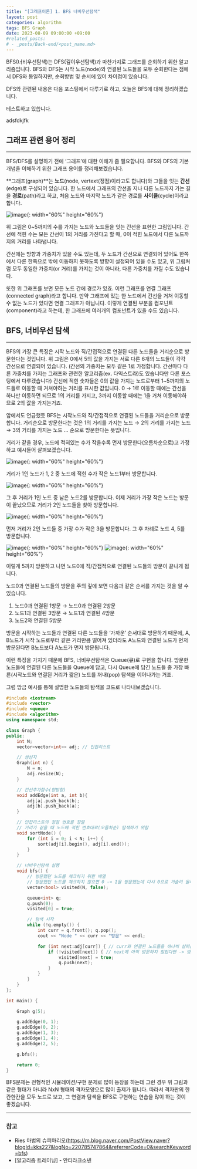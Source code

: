 ```yaml
---
title: "[그래프이론] 1. BFS 너비우선탐색"
layout: post
categories: algorithm
tags: BFS Graph
date: 2023-08-09 09:00:00 +09:00
#related_posts:
# - _posts/Back-end/<post_name.md>
---
```


BFS(너비우선탐색)는 DFS(깊이우선탐색)과 마찬가지로 그래프를 순회하기 위한 알고리즘입니다. BFS와 DFS는 시작 노드(node)와 연결된 노드들을 모두 순회한다는 점에서 DFS와 동일하지만, 순회방법 및 순서에 있어 차이점이 있습니다.

DFS와 관련된 내용은 다음 포스팅에서 다루기로 하고, 오늘은 BFS에 대해 정리하겠습니다.

테스트하고 있씁니다.

adsfdkjfk



## 그래프 관련 용어 정리
---
BFS/DFS를 설명하기 전에 ‘그래프’에 대한 이해가 좀 필요합니다. BFS와 DFS의 기본 개념을 이해하기 위한 그래프 용어를 정리해보겠습니다.

**그래프(graph)**는 **노드**(node, vertext(정점)이라고도 합니다)와 그들을 잇는 **간선**(edge)로 구성되어 있습니다. 한 노드에서 그래프의 간선을 지나 다른 노드까지 가는 길을 **경로**(path)라고 하고, 처음 노드와 마지막 노드가 같은 경로를 **사이클**(cycle)이라고 합니다.


![image](/assets/img/bfs_1.jpeg){: width="60%" height="60%"}


위 그림은 0~5까지의 수를 가지는 노드와 노드들을 잇는 간선을 표현한 그림입니다. 간선에 적힌 수는 모든 간선이 1의 거리를 가진다고 할 때, 0이 적힌 노드에서 다른 노드까지의 거리를 나타냅니다.

간선에는 방향과 가중치가 있을 수도 있는데, 두 노드가 간선으로 연결되어 있어도 한쪽에서 다른 한쪽으로 밖에 이동하지 못하도록 방향이 설정되어 있을 수도 있고, 위 그림처럼 모두 동일한 가중치(or 거리)를 가지는 것이 아니라, 다른 가중치를 가질 수도 있습니다.

또한 위 그래프를 보면 모든 노드 간에 경로가 있죠. 이런 그래프를 연결 그래프(connected graph)라고 합니다. 만약 그래프에 있는 한 노드에서 간선을 거쳐 이동할 수 없는 노드가 있다면 연결 그래프가 아닙니다. 이렇게 연결된 부분을 컴포넌트(component)라고 하는데, 한 그래프에 여러개의 컴포넌트가 있을 수도 있습니다.


## BFS, 너비우선 탐색
---
BFS의 가장 큰 특징은 시작 노드와 직/간접적으로 연결된 다른 노드들을 거리순으로 방문한다는 것입니다. 위 그림은 0에서 5의 값을 가지는 서로 다른 6개의 노드들이 각각 간선으로 연결되어 있습니다. (간선의 가중치는 모두 같은 1로 가정합니다. 간선마다 다른 가중치를 가지는 그래프와 관련한 알고리즘(ex. 다익스트라)도 있습니다만 다른 포스팅에서 다루겠습니다) 간선에 적힌 숫자들은 0의 값을 가지는 노드로부터 1~5까지의 노드들로 이동할 때 거쳐야하는 거리를 표시한 값입니다. 0 → 1로 이동할 때에는 간선을 하나만 이동하면 되므로 1의 거리를 가지고, 3까지 이동할 때에는 1을 거쳐 이동해야하므로 2의 값을 가지는거죠.

앞에서도 언급했듯 BFS는 시작노드와 직/간접적으로 연결된 노드들을 거리순으로 방문합니다. 거리순으로 방문한다는 것은 1의 거리를 가지는 노드 → 2의 거리를 가지는 노드 → 3의 거리를 가지는 노드 … 순으로 방문한다는 뜻입니다.

거리가 같을 경우, 노드에 적혀있는 수가 작을수록 먼저 방문한다(오름차순으로)고 가정하고 예시들어 살펴보겠습니다.

![image](/assets/img/bfs_2.jpeg){: width="60%" height="60%"}

거리가 1인 노드가 1, 2 중 노드에 적힌 수가 작은 노드1부터 방문합니다.

![image](/assets/img/bfs_3.jpeg){: width="60%" height="60%"}

그 후 거리가 1인 노드 중 남은 노드2를 방문합니다. 이제 거리가 가장 작은 노드는 방문이 끝났으므로 거리가 2인 노드들을 찾아 방문합니다.

![image](/assets/img/bfs_4.jpeg){: width="60%" height="60%"}

먼저 거리가 2인 노드들 중 가장 수가 작은 3을 방문합니다. 그 후 차례로 노드 4, 5를 방문합니다.

![image](/assets/img/bfs_5.jpeg){: width="60%" height="60%"}
![image](/assets/img/bfs_6.jpeg){: width="60%" height="60%"}

이렇게 5까지 방문하고 나면 노드0에 직/간접적으로 연결된 노드들의 방문이 끝나게 됩니다.

노드0과 연결된 노드들의 방문을 주의 깊에 보면 다음과 같은 순서를 가지는 것을 알 수 있습니다.

1. 노드0과 연결된 1방문 → 노드0과 연결된 2방문
2. 노드1과 연결된 3방문 → 노드1과 연결된 4방문
3. 노드2와 연결된 5방문
 
방문을 시작하는 노드들과 연결된 다른 노드들을 ‘가까운’ 순서대로 방문하기 때문에, A, B노드가 시작 노드로부터 같은 거리만큼 떨어져 있더라도 A노드와 연결된 노드가 먼저 방문된다면 B노드보다 A노드가 먼저 방문됩니다.

이런 특징을 가지기 때문에 BFS, 너비우선탐색은 Queue(큐)로 구현을 합니다. 방문한 노드들에 연결된 다른 노드들을 Queue에 담고, 다시 Queue에 담긴 노드들 중 가장 빠른(시작노드와 연결된 거리가 짧은) 노드를 꺼내(pop) 탐색을 이어나가는 거죠.

그럼 방금 예시를 통해 설명한 노드들의 탐색을 코드로 나타내보겠습니다.


```c++
#include <iostream>
#include <vector>
#include <queue>
#include <algorithm>
using namespace std;

class Graph {
public:
    int N;
    vector<vector<int>> adj; // 인접리스트

    // 생성자
    Graph(int n) {
        N = n;
        adj.resize(N);
    }

    // 간선추가함수(양방향)
    void addEdge(int a, int b){
        adj[a].push_back(b);
        adj[b].push_back(a);
    }

    // 인접리스트의 정점 번호를 정렬
    // 거리가 같을 때 노드에 적힌 번호대로(오름차순) 탐색하기 위함
    void sortNode() {
        for (int i = 0; i < N; i++) {
            sort(adj[i].begin(), adj[i].end());
        }
    }

    // 너비우선탐색 실행
    void bfs() {
        // 방문했던 노드를 체크하기 위한 배열
        // 방문했던 노드를 체크하지 않으면 0 -> 1을 방문했는데 다시 0으로 거슬러 올라가는 등의 중복 방문이 계속해서 발생함
        vector<bool> visited(N, false);

        queue<int> q;
        q.push(0);
        visited[0] = true;

        // 탐색 시작
        while (!q.empty()) {
            int curr = q.front(); q.pop();
            cout << "Node " << curr << "방문" << endl;

            for (int next:adj[curr]) { // curr와 연결된 노드들을 하나씩 살펴봄
                if (!visited[next]) { // next에 아직 방문하지 않았다면 -> 방문
                    visited[next] = true;
                    q.push(next);
                }
            }
        }
    }
};

int main() {

    Graph g(5);

    g.addEdge(0, 1);
    g.addEdge(0, 2);
    g.addEdge(1, 3);
    g.addEdge(1, 4);
    g.addEdge(2, 5);

    g.bfs();

    return 0;
}
```

BFS문제는 전형적인 시뮬레이션/구현 문제로 많이 등장을 하는데 그런 경우 위 그림과 같은 형태가 아니라 NxN 형태의 격자모양으로 많이 출제가 됩니다. 따라서 격자판의 한칸한칸을 모두 노드로 보고, 그 연결과 탐색을 BFS로 구현하는 연습을 많이 하는 것이 좋겠습니다. 


---
### 참고
- Ries 마법의 슈퍼마리오(https://m.blog.naver.com/PostView.naver?blogId=kks227&logNo=220785747864&referrerCode=0&searchKeyword=bfs)
- [알고리즘 트레이닝] - 안티라크소넨